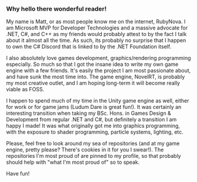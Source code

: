 ### Why hello there wonderful reader!

My name is Matt, or as most people know me on the internet, RubyNova. I am Microsoft MVP for Developer Technologies and a massive advocate for .NET, C#, and C++ as my friends would probably attest to by the fact I talk about it almost all the time. As such, its probably no surprise that I happen to own the C# Discord that is linked to by the .NET Foundation itself.

I also absolutely love games development, graphics/rendering programming especially. So much so that I got the insane idea to write my own game engine with a few friends. It's easily the project I am most passionate about, and have sunk the most time into. The game engine, NovelRT, is probably my most creative outlet, and I am hoping long-term it will become really viable as FOSS.

I happen to spend much of my time in the Unity game engine as well, either for work or for game jams (Ludum Dare is great fun!). It was certainly an interesting transition when taking my BSc. Hons. in Games Design & Development from regular .NET and C#, but definitely a transition I am happy I made! It was what originally got me into graphics programming, with the exposure to shader programming, particle systems, lighting, etc.

Please, feel free to look around my sea of repositories (and at my game engine, pretty please? There's cookies in it for you I swear!). The repositories I'm most proud of are pinned to my profile, so that probably should help with "what I'm most proud of" so to speak.

Have fun!

<!--
**RubyNova/RubyNova** is a ✨ _special_ ✨ repository because its `README.md` (this file) appears on your GitHub profile.

Here are some ideas to get you started:

- 🔭 I’m currently working on ...
- 🌱 I’m currently learning ...
- 👯 I’m looking to collaborate on ...
- 🤔 I’m looking for help with ...
- 💬 Ask me about ...
- 📫 How to reach me: ...
- 😄 Pronouns: ...
- ⚡ Fun fact: ...
-->
